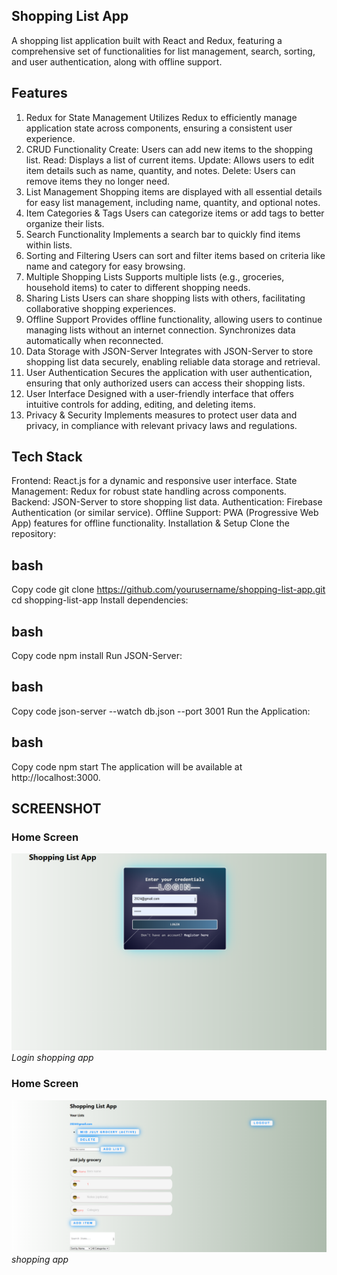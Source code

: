 ## Shopping List App
A shopping list application built with React and Redux, featuring a comprehensive set of functionalities for list management, search, sorting, and user authentication, along with offline support.

## Features
1. Redux for State Management
Utilizes Redux to efficiently manage application state across components, ensuring a consistent user experience.
2. CRUD Functionality
Create: Users can add new items to the shopping list.
Read: Displays a list of current items.
Update: Allows users to edit item details such as name, quantity, and notes.
Delete: Users can remove items they no longer need.
3. List Management
Shopping items are displayed with all essential details for easy list management, including name, quantity, and optional notes.
4. Item Categories & Tags
Users can categorize items or add tags to better organize their lists.
5. Search Functionality
Implements a search bar to quickly find items within lists.
6. Sorting and Filtering
Users can sort and filter items based on criteria like name and category for easy browsing.
7. Multiple Shopping Lists
Supports multiple lists (e.g., groceries, household items) to cater to different shopping needs.
8. Sharing Lists
Users can share shopping lists with others, facilitating collaborative shopping experiences.
9. Offline Support
Provides offline functionality, allowing users to continue managing lists without an internet connection. Synchronizes data automatically when reconnected.
10. Data Storage with JSON-Server
Integrates with JSON-Server to store shopping list data securely, enabling reliable data storage and retrieval.
11. User Authentication
Secures the application with user authentication, ensuring that only authorized users can access their shopping lists.
12. User Interface
Designed with a user-friendly interface that offers intuitive controls for adding, editing, and deleting items.
13. Privacy & Security
Implements measures to protect user data and privacy, in compliance with relevant privacy laws and regulations.

## Tech Stack
Frontend: React.js for a dynamic and responsive user interface.
State Management: Redux for robust state handling across components.
Backend: JSON-Server to store shopping list data.
Authentication: Firebase Authentication (or similar service).
Offline Support: PWA (Progressive Web App) features for offline functionality.
Installation & Setup
Clone the repository:

## bash
Copy code
git clone https://github.com/yourusername/shopping-list-app.git
cd shopping-list-app
Install dependencies:

## bash
Copy code
npm install
Run JSON-Server:

## bash
Copy code
json-server --watch db.json --port 3001
Run the Application:

## bash
Copy code
npm start
The application will be available at http://localhost:3000.

## SCREENSHOT

### Home Screen 
![Home Screen](public/shoppingLOgin.png)
*Login shopping app*

### Home Screen 
![Inside](public/shpping.png)
*shopping app*